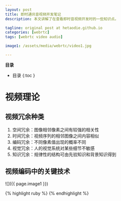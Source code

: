 ```yaml
---
layout: post
title: 即时通讯音视频开发笔记
description: 本文讲解了在查看即时音视频开发时的一些知识点。

tagline: original post at hetaodie.github.io
categories: [webrtc]
tags: [webrtc video audio]

image1: /assets/media/webrtc/video1.jpg

---
```


**目录**

* 目录
 {:toc  }
 
 
# 视频理论
## 视频冗余种类

1. 空间冗余：图像相邻像素之间有较强的相关性
2. 时间冗余：视频序列的相邻图像之间内容相似
3. 编码冗余：不同像素值出现的概率不同
4. 视觉冗余：人的视觉系统对某些细节不敏感
5. 知识冗余：规律性的结构可由先验知识和背景知识得到

## 视频编码中的关键技术

 ![]({{ page.image1 }})
 

{% highlight ruby %}
{% endhighlight %}
<!--本文所用的超链接-->

[1]:https://github.com/hetaodie/AVAudioRecorderDemo.git
